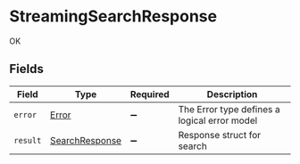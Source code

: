 # StreamingSearchResponse

OK


## Fields

| Field                                                   | Type                                                    | Required                                                | Description                                             |
| ------------------------------------------------------- | ------------------------------------------------------- | ------------------------------------------------------- | ------------------------------------------------------- |
| `error`                                                 | [Error](../../models/shared/Error.md)                   | :heavy_minus_sign:                                      | The Error type defines a logical error model            |
| `result`                                                | [SearchResponse](../../models/shared/SearchResponse.md) | :heavy_minus_sign:                                      | Response struct for search                              |
